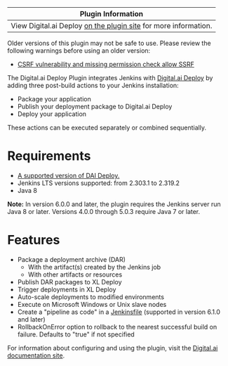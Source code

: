 | Plugin Information                                                                                              |
|-----------------------------------------------------------------------------------------------------------------|
| View Digital.ai Deploy [on the plugin site](https://plugins.jenkins.io/deployit-plugin) for more information. |

Older versions of this plugin may not be safe to use. Please review the
following warnings before using an older version:

-   [CSRF vulnerability and missing permission check allow
    SSRF](https://jenkins.io/security/advisory/2019-04-17/#SECURITY-983)

The Digital.ai Deploy Plugin integrates Jenkins with [Digital.ai
Deploy](https://docs.digital.ai/bundle/devops-deploy-version-v.10.2) by adding three
post-build actions to your Jenkins installation:

-   Package your application
-   Publish your deployment package to Digital.ai Deploy
-   Deploy your application

These actions can be executed separately or combined sequentially.

# Requirements

-   [A supported version of DAI Deploy.](https://support.digital.ai/hc/en-us/articles/360016879780-XebiaLabs-Supported-Product-Versions#support-overview-0-3) 
-   Jenkins LTS versions supported: from 2.303.1 to 2.319.2
-   Java 8

**Note:** In version 6.0.0 and later, the plugin requires the Jenkins
server run Java 8 or later. Versions 4.0.0 through 5.0.3 require Java 7
or later.

# Features

-   Package a deployment archive (DAR)
    -   With the artifact(s) created by the Jenkins job
    -   With other artifacts or resources
-   Publish DAR packages to XL Deploy
-   Trigger deployments in XL Deploy
-   Auto-scale deployments to modified environments
-   Execute on Microsoft Windows or Unix slave nodes
-   Create a "pipeline as code" in a
    [Jenkinsfile](https://jenkins.io/doc/book/pipeline/jenkinsfile/)
    (supported in version 6.1.0 and later)
-   RollbackOnError option to rollback to the nearest successful build on failure. 
    Defaults to "true" if not specified

For information about configuring and using the plugin, visit the
[Digital.ai documentation
site](https://docs.xebialabs.com/deploy/concept/jenkins-xl-deploy-plugin.html).
